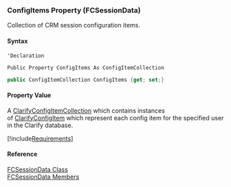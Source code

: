 ﻿### ConfigItems Property (FCSessionData)

Collection of CRM session configuration items.

#### Syntax

```vbnet
'Declaration

Public Property ConfigItems As ConfigItemCollection
```

```csharp
public ConfigItemCollection ConfigItems {get; set;}
```

#### Property Value

A [ClarifyConfigItemCollection](fcSDK~FChoice.Foundation.Clarify.DataObjects.ClarifyConfigItemCollection.md) which contains instances of [ClarifyConfigItem](fcSDK~FChoice.Foundation.Clarify.DataObjects.ClarifyConfigItem.md) which represent each config item for the specified user in the Clarify database.

[!include[Requirements](../partials/requirements.md)]

#### Reference

[FCSessionData Class](fcSDK~FChoice.Foundation.FCSessionData.md)  
[FCSessionData Members](fcSDK~FChoice.Foundation.FCSessionData_members.md)
